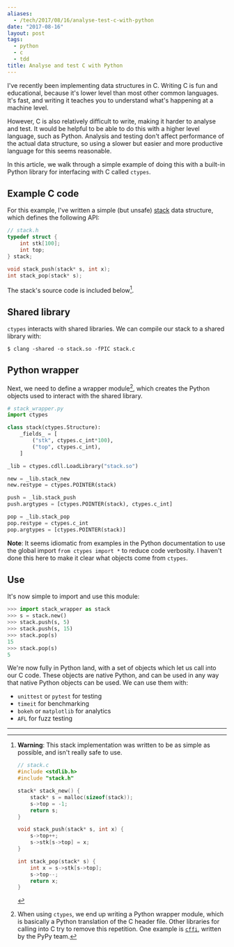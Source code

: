 ```yaml
---
aliases:
  - /tech/2017/08/16/analyse-test-c-with-python
date: "2017-08-16"
layout: post
tags:
  - python
  - c
  - tdd
title: Analyse and test C with Python
---
```


I've recently been implementing data structures in C. Writing C is fun and
educational, because it's lower level than most other common languages. It's
fast, and writing it teaches you to understand what's happening at a machine
level.

However, C is also relatively difficult to write, making it harder to analyse
and test. It would be helpful to be able to do this with a higher level
language, such as Python. Analysis and testing don't affect performance of the
actual data structure, so using a slower but easier and more productive language
for this seems reasonable.

In this article, we walk through a simple example of doing this with a built-in
Python library for interfacing with C called `ctypes`.

## Example C code

For this example, I've written a simple (but unsafe)
[stack](<https://en.wikipedia.org/wiki/Stack_(abstract_data_type)>) data
structure, which defines the following API:

```c
// stack.h
typedef struct {
    int stk[100];
    int top;
} stack;

void stack_push(stack* s, int x);
int stack_pop(stack* s);
```

The stack's source code is included below[^1].

## Shared library

`ctypes` interacts with shared libraries. We can compile our stack to a shared
library with:

```
$ clang -shared -o stack.so -fPIC stack.c
```

## Python wrapper

Next, we need to define a wrapper module[^2], which creates the Python objects
used to interact with the shared library.

```python
# stack_wrapper.py
import ctypes

class stack(ctypes.Structure):
    _fields_ = [
        ("stk", ctypes.c_int*100),
        ("top", ctypes.c_int),
    ]

_lib = ctypes.cdll.LoadLibrary("stack.so")

new = _lib.stack_new
new.restype = ctypes.POINTER(stack)

push = _lib.stack_push
push.argtypes = [ctypes.POINTER(stack), ctypes.c_int]

pop = _lib.stack_pop
pop.restype = ctypes.c_int
pop.argtypes = [ctypes.POINTER(stack)]
```

**Note**: It seems idiomatic from examples in the Python documentation to use
the global import `from ctypes import *` to reduce code verbosity. I haven't
done this here to make it clear what objects come from `ctypes`.

## Use

It's now simple to import and use this module:

```python
>>> import stack_wrapper as stack
>>> s = stack.new()
>>> stack.push(s, 5)
>>> stack.push(s, 15)
>>> stack.pop(s)
15
>>> stack.pop(s)
5
```

We're now fully in Python land, with a set of objects which let us call into our
C code. These objects are native Python, and can be used in any way that native
Python objects can be used. We can use them with:

- `unittest` or `pytest` for testing
- `timeit` for benchmarking
- `bokeh` or `matplotlib` for analytics
- `AFL` for fuzz testing

---

<!-- prettier-ignore-start -->

[^1]: 
    **Warning**: This stack implementation was written to be as simple as
    possible, and isn't really safe to use.

    ```c
    // stack.c
    #include <stdlib.h>
    #include "stack.h"

    stack* stack_new() {
        stack* s = malloc(sizeof(stack));
        s->top = -1;
        return s;
    }

    void stack_push(stack* s, int x) {
        s->top++;
        s->stk[s->top] = x;
    }

    int stack_pop(stack* s) {
        int x = s->stk[s->top];
        s->top--;
        return x;
    }
    ```

[^2]: 
    When using `ctypes`, we end up writing a Python wrapper module, which is
    basically a Python translation of the C header file. Other libraries for
    calling into C try to remove this repetition. One example is
    [`cffi`](https://cffi.readthedocs.io/en/latest/), written by the PyPy team.

<!-- prettier-ignore-end -->
